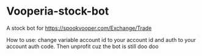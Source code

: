 # Vooperia-stock-bot
A stock bot for https://spookvooper.com/Exchange/Trade


How to use:
change variable account id to your account id and auth to your account auth code.
Then unprofit cuz the bot is still doo doo
